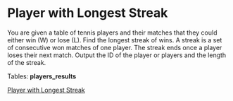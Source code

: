# Player with Longest Streak
You are given a table of tennis players and their matches that they could either win (W) or lose (L). Find the longest streak of wins. A streak is a set of consecutive won matches of one player. The streak ends once a player loses their next match. Output the ID of the player or players and the length of the streak.

Tables: **players_results**

[Player with Longest Streak](https://platform.stratascratch.com/coding/2059-player-with-longest-streak?code_type=2)